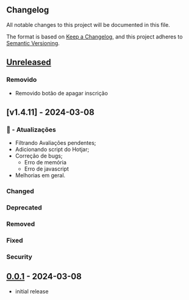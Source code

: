 ## Changelog

All notable changes to this project will be documented in this file.

The format is based on [Keep a Changelog],
and this project adheres to [Semantic Versioning].

## [Unreleased]
### Removido
- Removido botão de apagar inscrição

## [v1.4.11] - 2024-03-08

### 🚀 - Atualizações

- Filtrando Avaliações pendentes;
- Adicionando script do Hotjar;
- Correção de bugs;
  - Erro de memória
  - Erro de javascript
- Melhorias em geral.

### Changed

### Deprecated

### Removed

### Fixed

### Security

## [0.0.1] - 2024-03-08

- initial release

<!-- Links -->
[keep a changelog]: https://keepachangelog.com/en/1.0.0/
[semantic versioning]: https://semver.org/spec/v2.0.0.html

<!-- Versions -->
[unreleased]: https://github.com/secultce/theme-Ceara/compare/v0.0.2...HEAD
[0.0.2]: https://github.com/secultce/theme-Ceara/compare/v0.0.1...v0.0.2
[0.0.1]: https://github.com/secultce/theme-Ceara/releases/tag/v0.0.1
